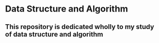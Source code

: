 # Data Structure and Algorithm

## This repository is dedicated wholly to my study of data structure and algorithm